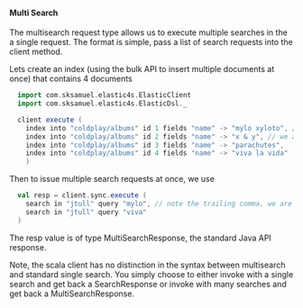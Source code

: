 #### Multi Search

The multisearch request type allows us to execute multiple searches in the a single request.
The format is simple, pass a list of search requests into the client method.

Lets create an index (using the bulk API to insert multiple documents at once) that contains 4 documents

```scala
  import com.sksamuel.elastic4s.ElasticClient
  import com.sksamuel.elastic4s.ElasticDsl._

  client execute (
    index into "coldplay/albums" id 1 fields "name" -> "mylo xyloto", // note the trailing commas
    index into "coldplay/albums" id 2 fields "name" -> "x & y", // we are invoking a var args method
    index into "coldplay/albums" id 3 fields "name" -> "parachutes",
    index into "coldplay/albums" id 4 fields "name" -> "viva la vida"
    )
```

Then to issue multiple search requests at once, we use

```scala
  val resp = client.sync.execute (
    search in "jtull" query "mylo", // note the trailing comma, we are invoking a var args method
    search in "jtull" query "viva"
  )
```

The resp value is of type MultiSearchResponse, the standard Java API response.

Note, the scala client has no distinction in the syntax between multisearch and standard single search.
You simply choose to either invoke with a single search and get back a SearchResponse or invoke with many searches and get back a MultiSearchResponse.